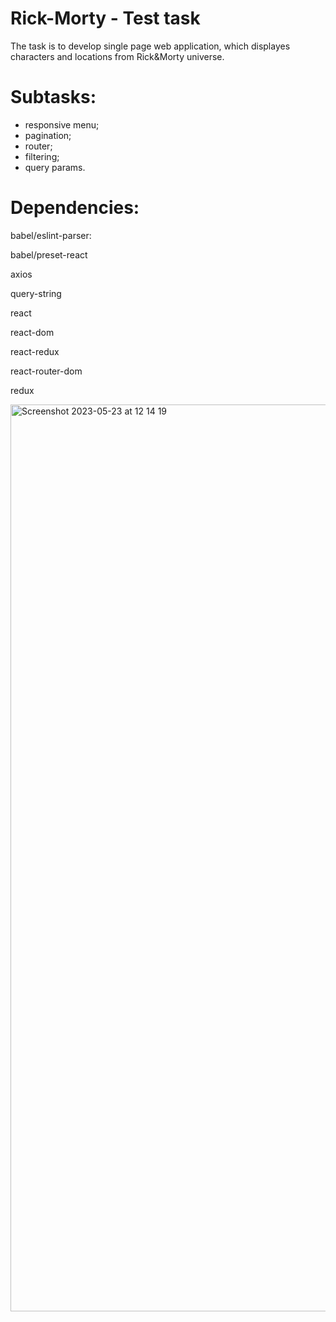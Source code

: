 # Rick-Morty - Test task

The task is to develop single page web application, which displayes characters and locations from Rick&Morty universe. 

# Subtasks: 
- responsive menu;
- pagination;
- router;
- filtering;
- query params.

# Dependencies:

babel/eslint-parser:

babel/preset-react
    
axios
    
query-string
    
react
    
react-dom
    
react-redux
    
react-router-dom
    
redux


<img width="1451" alt="Screenshot 2023-05-23 at 12 14 19" src="https://github.com/kurylko/Rick-Morty/assets/108184538/0bf2cb83-8a6f-4414-a496-0e7b7a0d0688">
